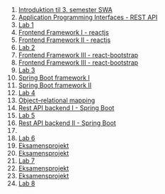 <script src="https://code.jquery.com/jquery-3.2.1.min.js"></script>
<script src="script.js"></script>

<div style="text-align:right">
<br><br>
</div>

1. [Introduktion til 3. semester SWA]() 
2. [Application Programming Interfaces - REST API](rest.md) 
3. [Lab 1]()
4. [Frontend Framework I - reactjs](reactjs1.md) 
5. [Frontend Framework II - reactjs]() 
6. [Lab 2]()
7. [Frontend Framework III - react-bootstrap](reactjs1.md) 
8. [Frontend Framework III - react-bootstrap](reactjs1.md) 
9. [Lab 3]()
10. [Spring Boot framework I]() 
11. [Spring Boot framework II]() 
12. [Lab 4]()
13. [Object–relational mapping](orm.md) 
14. [Rest API backend I - Spring Boot]() 
16. [Lab 5]()  
15. [Rest API backend II - Spring Boot]() 
17. []() 
18. [Lab 6]()
19. [Eksamensprojekt]() 
20. [Eksamensprojekt]() 
21. [Lab 7]()
22. [Eksamensprojekt]() 
23. [Eksamensprojekt]() 
24. [Lab 8]()


